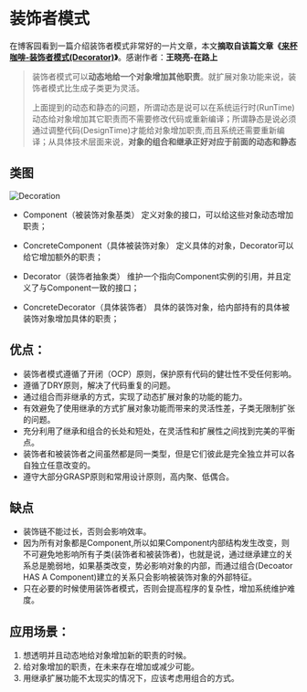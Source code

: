 # 装饰者模式

在博客园看到一篇介绍装饰者模式非常好的一片文章，本文**摘取自该篇文章《[来杯咖啡-装饰者模式(Decorator)][ref]》**。感谢作者：**王晓亮-在路上**

>装饰者模式可以**动态地给一个对象增加其他职责**。就扩展对象功能来说，装饰者模式比生成子类更为灵活。
>
>上面提到的动态和静态的问题，所谓动态是说可以在系统运行时(RunTime)动态给对象增加其它职责而不需要修改代码或重新编译；所谓静态是说必须通过调整代码(DesignTime)才能给对象增加职责,而且系统还需要重新编译；从具体技术层面来说，**对象的组合和继承正好对应于前面的动态和静态**

## 类图 
![Decoration](http://a1.qpic.cn/psb?/V12r9fmQ4ALxpC/mX.xcEzTTYt53konjD9F5Q3JU8HdQsrvp4qe.UyHen4!/b/dKUAAAAAAAAA&bo=KgIWAQAAAAABBx8!&rf=viewer_4)  

* Component（被装饰对象基类）
定义对象的接口，可以给这些对象动态增加职责；

* ConcreteComponent（具体被装饰对象）
定义具体的对象，Decorator可以给它增加额外的职责；

* Decorator（装饰者抽象类）
维护一个指向Component实例的引用，并且定义了与Component一致的接口；

* ConcreteDecorator（具体装饰者）
具体的装饰对象，给内部持有的具体被装饰对象增加具体的职责；

## 优点：  
* 装饰者模式遵循了开闭（OCP）原则，保护原有代码的健壮性不受任何影响。  
* 遵循了DRY原则，解决了代码重复的问题。
* 通过组合而非继承的方式，实现了动态扩展对象的功能的能力。
* 有效避免了使用继承的方式扩展对象功能而带来的灵活性差，子类无限制扩张的问题。
* 充分利用了继承和组合的长处和短处，在灵活性和扩展性之间找到完美的平衡点。
* 装饰者和被装饰者之间虽然都是同一类型，但是它们彼此是完全独立并可以各自独立任意改变的。
* 遵守大部分GRASP原则和常用设计原则，高内聚、低偶合。

## 缺点
* 装饰链不能过长，否则会影响效率。
* 因为所有对象都是Component,所以如果Component内部结构发生改变，则不可避免地影响所有子类(装饰者和被装饰者)，也就是说，通过继承建立的关系总是脆弱地，如果基类改变，势必影响对象的内部，而通过组合(Decoator HAS A Component)建立的关系只会影响被装饰对象的外部特征。
* 只在必要的时候使用装饰者模式，否则会提高程序的复杂性，增加系统维护难度。

## 应用场景：

1. 想透明并且动态地给对象增加新的职责的时候。
2. 给对象增加的职责，在未来存在增加或减少可能。
3. 用继承扩展功能不太现实的情况下，应该考虑用组合的方式。

[ref]:"http://www.cnblogs.com/justinw/articles/779356.html?page=1"
